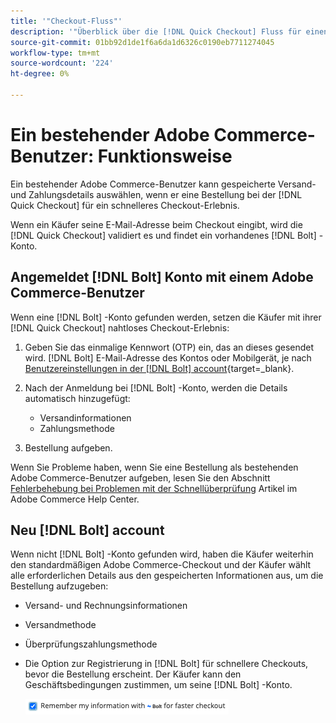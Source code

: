 ```yaml
---
title: '"Checkout-Fluss"'
description: '"Überblick über die [!DNL Quick Checkout] Fluss für einen Adobe Commerce-Benutzer."'
source-git-commit: 01bb92d1de1f6a6da1d6326c0190eb7711274045
workflow-type: tm+mt
source-wordcount: '224'
ht-degree: 0%

---
```



# Ein bestehender Adobe Commerce-Benutzer: Funktionsweise

Ein bestehender Adobe Commerce-Benutzer kann gespeicherte Versand- und Zahlungsdetails auswählen, wenn er eine Bestellung bei der [!DNL Quick Checkout] für ein schnelleres Checkout-Erlebnis.

Wenn ein Käufer seine E-Mail-Adresse beim Checkout eingibt, wird die [!DNL Quick Checkout] validiert es und findet ein vorhandenes [!DNL Bolt] -Konto.

## Angemeldet [!DNL Bolt] Konto mit einem Adobe Commerce-Benutzer

Wenn eine [!DNL Bolt] -Konto gefunden werden, setzen die Käufer mit ihrer [!DNL Quick Checkout] nahtloses Checkout-Erlebnis:

1. Geben Sie das einmalige Kennwort (OTP) ein, das an dieses gesendet wird. [!DNL Bolt] E-Mail-Adresse des Kontos oder Mobilgerät, je nach [Benutzereinstellungen in der [!DNL Bolt] account](https://help.bolt.com/shoppers/account/account-settings/#how-to-set-preferred-login-method){target=_blank}.
1. Nach der Anmeldung bei [!DNL Bolt] -Konto, werden die Details automatisch hinzugefügt:

   - Versandinformationen
   - Zahlungsmethode

1. Bestellung aufgeben.

Wenn Sie Probleme haben, wenn Sie eine Bestellung als bestehenden Adobe Commerce-Benutzer aufgeben, lesen Sie den Abschnitt [Fehlerbehebung bei Problemen mit der Schnellüberprüfung](https://support.magento.com/hc/en-us/articles/6909450342541) Artikel im Adobe Commerce Help Center.

## Neu [!DNL Bolt] account

Wenn nicht [!DNL Bolt] -Konto gefunden wird, haben die Käufer weiterhin den standardmäßigen Adobe Commerce-Checkout und der Käufer wählt alle erforderlichen Details aus den gespeicherten Informationen aus, um die Bestellung aufzugeben:

- Versand- und Rechnungsinformationen
- Versandmethode
- Überprüfungszahlungsmethode
- Die Option zur Registrierung in [!DNL Bolt] für schnellere Checkouts, bevor die Bestellung erscheint. Der Käufer kann den Geschäftsbedingungen zustimmen, um seine [!DNL Bolt] -Konto.

   ![Angaben [!DNL Bolt]](assets/checked-bolt.png)
